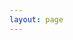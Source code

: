 ```yaml
---
layout: page
---
```


<script setup>
import {
  VPTeamPage,
  VPTeamPageTitle,
  VPTeamMembers
} from 'vitepress/theme'

const members = [
  {
    avatar: 'https://github.com/creacher4.png',
    name: 'sql',
    title: 'Creator',
    links: [
      { icon: 'github', link: 'https://github.com/creacher4' }
    ]
  },
  {
    avatar: 'https://github.com/infrect.png',
    name: 'infrect',
    title: 'UI Designer',
    links: [
      { icon: 'github', link: 'https://github.com/infrect' }
    ]
  },
  {
    avatar: 'https://github.com/lint069.png',
    name: 'lint0',
    title: 'Contributor',
    links: [
      { icon: 'github', link: 'https://github.com/lint069' }
    ]
  },
  {
    avatar: 'https://github.com/GrievousAU.png',
    name: 'Grievous',
    title: 'Contributor',
    links: [
      { icon: 'github', link: 'https://github.com/GrievousAU' }
    ]
  }
]
</script>

<VPTeamPage>
  <VPTeamPageTitle>
    <template #title>
      Our Team
    </template>
    <template #lead>
      The development of ARC is guided by a small
      team, some of whom have chosen to be featured below.
    </template>
  </VPTeamPageTitle>
  <VPTeamMembers :members />
</VPTeamPage>